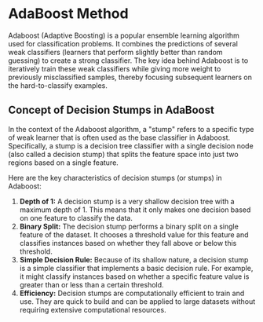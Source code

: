 # AdaBoost Method

Adaboost (Adaptive Boosting) is a popular ensemble learning algorithm used for classification problems. It combines the predictions of several weak classifiers (learners that perform slightly better than random guessing) to create a strong classifier. The key idea behind Adaboost is to iteratively train these weak classifiers while giving more weight to previously misclassified samples, thereby focusing subsequent learners on the hard-to-classify examples.

## Concept of Decision Stumps in AdaBoost

In the context of the Adaboost algorithm, a "stump" refers to a specific type of weak learner that is often used as the base classifier in Adaboost. Specifically, a stump is a decision tree classifier with a single decision node (also called a decision stump) that splits the feature space into just two regions based on a single feature.

Here are the key characteristics of decision stumps (or stumps) in Adaboost:

1. **Depth of 1:** A decision stump is a very shallow decision tree with a maximum depth of 1. This means that it only makes one decision based on one feature to classify the data.
2. **Binary Split:** The decision stump performs a binary split on a single feature of the dataset. It chooses a threshold value for this feature and classifies instances based on whether they fall above or below this threshold.
3. **Simple Decision Rule:** Because of its shallow nature, a decision stump is a simple classifier that implements a basic decision rule. For example, it might classify instances based on whether a specific feature value is greater than or less than a certain threshold.
4. **Efficiency:** Decision stumps are computationally efficient to train and use. They are quick to build and can be applied to large datasets without requiring extensive computational resources.
